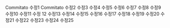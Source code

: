 Commitato 수정1
Commitato 수정2
수정3
수정4
수정5
수정6
수정7
수정8
수정9
수정10
수정11
수정 12
수정13
수정14
수정15
수정16
수정17
수정18
수정19
수정20
수정21
수정22
수정23
수정24
수정25
